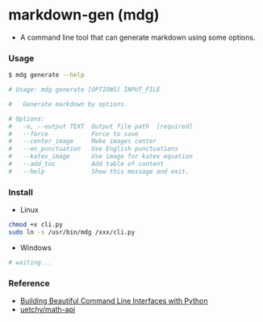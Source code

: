 # markdown-gen (mdg)

+ A command line tool that can generate markdown using some options.

### Usage

```bash
$ mdg generate --help

# Usage: mdg generate [OPTIONS] INPUT_FILE

#   Generate markdown by options.

# Options:
#   -o, --output TEXT  Output file path  [required]
#   --force            Force to save
#   --center_image     Make images center
#   --en_punctuation   Use English punctuations
#   --katex_image      Use image for katex equation
#   --add_toc          Add table of content
#   --help             Show this message and exit.
```

### Install

+ Linux

```bash
chmod +x cli.py
sudo ln -s /usr/bin/mdg /xxx/cli.py
```

+ Windows

```bash
# waiting...
```

### Reference

+ [Building Beautiful Command Line Interfaces with Python](https://codeburst.io/building-beautiful-command-line-interfaces-with-python-26c7e1bb54df)
+ [uetchy/math-api](https://github.com/uetchy/math-api)
